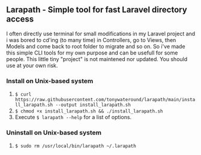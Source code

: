 ## Larapath - Simple tool for fast Laravel directory access
I often directly use terminal for small modifications in my Laravel project and i was bored to cd'ing (to many time) in Controllers, go to Views, then Models and come back to root folder to migrate and so on.
So i've made this simple CLI tools for my own purpose and can be usefull for some people. 
This little tiny "project" is not maintened nor updated. 
You should use at your own risk.

### Install on Unix-based system
1. `$ curl https://raw.githubusercontent.com/tonywateround/larapath/main/install_larapath.sh --output install_larapath.sh `
2. `$ chmod +x install_larapath.sh && ./install_larapath.sh`
3. Execute `$ larapath --help` for a list of options.

### Uninstall on Unix-based system
1. `$ sudo rm /usr/local/bin/larapath ~/.larapath`



